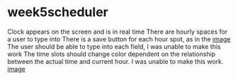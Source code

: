 # week5scheduler

Clock appears on the screen and is in real time
There are hourly spaces for a user to type into
There is a save button for each hour spot, as in the [image](./hw/webpage.png)
The user should be able to type into each field, I was unable to make this work
The time slots should change color dependent on the relationship between the actual time and current hour.  I was unable to make this work.
[image](./hw/inspect.png)
